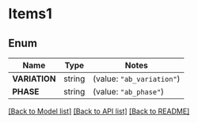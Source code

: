# Items1

## Enum

Name | Type | Notes
------------ | ------------- | -------------
**VARIATION** | string | (value: `"ab_variation"`)
**PHASE** | string | (value: `"ab_phase"`)


[[Back to Model list]](../README.md#documentation-for-models) [[Back to API list]](../README.md#documentation-for-api-endpoints) [[Back to README]](../README.md)


